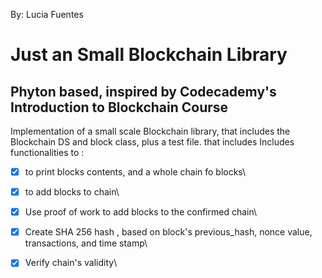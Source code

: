 

By:  Lucia Fuentes

Just an Small Blockchain Library
=============

Phyton based, inspired by Codecademy's Introduction to Blockchain Course
---------------------

Implementation of a small scale Blockchain library, that includes the Blockchain DS
 and block class, plus a test file.
that includes
Includes functionalities to :
-[x] to print blocks contents, and a whole chain fo blocks\
-[x] to add blocks to chain\
-[x] Use proof of work to add blocks to the confirmed chain\
-[x] Create SHA 256 hash , based on block's previous_hash, nonce value, transactions, and time stamp\
-[x] Verify chain's validity\

